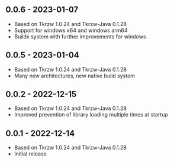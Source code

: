 ## 0.0.6 - 2023-01-07
 - Based on Tkrzw 1.0.24 and Tkrzw-Java 0.1.28
 - Support for windows x64 and windows arm64
 - Buildx system with further improvements for windows

## 0.0.5 - 2023-01-04
 - Based on Tkrzw 1.0.24 and Tkrzw-Java 0.1.28
 - Many new architectures, new native build system

## 0.0.2 - 2022-12-15
 - Based on Tkrzw 1.0.24 and Tkrzw-Java 0.1.28
 - Improved prevention of library loading multiple times at startup

## 0.0.1 - 2022-12-14
 - Based on Tkrzw 1.0.24 and Tkrzw-Java 0.1.28
 - Initial release
